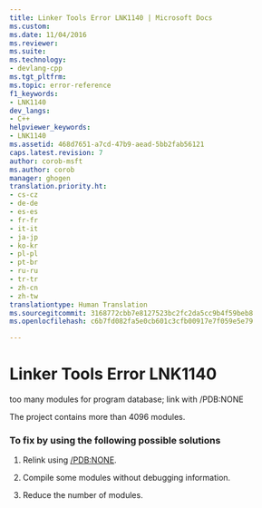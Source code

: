 ```yaml
---
title: Linker Tools Error LNK1140 | Microsoft Docs
ms.custom: 
ms.date: 11/04/2016
ms.reviewer: 
ms.suite: 
ms.technology:
- devlang-cpp
ms.tgt_pltfrm: 
ms.topic: error-reference
f1_keywords:
- LNK1140
dev_langs:
- C++
helpviewer_keywords:
- LNK1140
ms.assetid: 468d7651-a7cd-47b9-aead-5bb2fab56121
caps.latest.revision: 7
author: corob-msft
ms.author: corob
manager: ghogen
translation.priority.ht:
- cs-cz
- de-de
- es-es
- fr-fr
- it-it
- ja-jp
- ko-kr
- pl-pl
- pt-br
- ru-ru
- tr-tr
- zh-cn
- zh-tw
translationtype: Human Translation
ms.sourcegitcommit: 3168772cbb7e8127523bc2fc2da5cc9b4f59beb8
ms.openlocfilehash: c6b7fd082fa5e0cb601c3cfb00917e7f059e5e79

---
```

# Linker Tools Error LNK1140
too many modules for program database; link with /PDB:NONE  
  
 The project contains more than 4096 modules.  
  
### To fix by using the following possible solutions  
  
1.  Relink using [/PDB:NONE](../../build/reference/pdb-use-program-database.md).  
  
2.  Compile some modules without debugging information.  
  
3.  Reduce the number of modules.


<!--HONumber=Jan17_HO1-->


